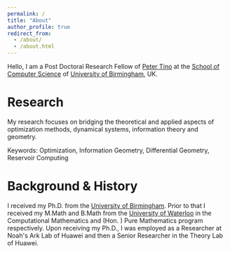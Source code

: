 ```yaml
---
permalink: /
title: "About"
author_profile: true
redirect_from: 
  - /about/
  - /about.html
---
```


Hello, I am a Post Doctoral Research Fellow of [Peter Tino](https://www.cs.bham.ac.uk/~pxt/) at the [School of Computer Science](https://www.birmingham.ac.uk/schools/computer-science) of [University of Birmingham](http://www.birmingham.ac.uk), UK. 

Research
======
My research focuses on bridging the theoretical and applied aspects of optimization methods,
dynamical systems, information theory and geometry.

Keywords: Optimization, Information Geometry, Differential Geometry, Reservoir Computing

Background & History
======
I received my Ph.D. from the [University of Birmingham](http://www.birmingham.ac.uk). Prior to that I received my M.Math and B.Math from the [University of Waterloo](https://uwaterloo.ca) in the Computational Mathematics and (Hon. ) Pure Mathematics program respectively. Upon receiving my Ph.D., I was employed as a Researcher at Noah's Ark Lab of Huawei and then a Senior Researcher in the Theory Lab of Huawei. 